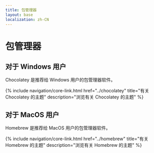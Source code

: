 ```yaml
---
title: 包管理器
layout: base
localization: zh-CN
---
```


# 包管理器

## 对于 Windows 用户

Chocolatey 是推荐给 Windows 用户的包管理器软件。

{% include navigation/core-link.html
    href="../chocolatey"
    title="有关 Chocolatey 的主题"
    description="浏览有关 Chocolatey 的主题"
%}

## 对于 MacOS 用户

Homebrew 是推荐给 MacOS 用户的包管理器软件。

{% include navigation/core-link.html
    href="../homebrew"
    title="有关 Homebrew 的主题"
    description="浏览有关 Homebrew 的主题"
%}
